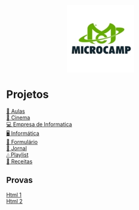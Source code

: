 <p align="center">
  <img src="./mc.png">
</p>

<h1>Projetos</h1>

[📓 Aulas](https://github.com/Ellen172/MC-Aulas) <br/>
[🍿 Cinema](https://github.com/Ellen172/Cinema) <br/>
[💻 Empresa de Informatica](https://github.com/Ellen172/MC-Empresa-Informatica) <br/>
[🖥️ Informática](https://github.com/Ellen172/MC-Informatica) <br/>
[📄 Formulário](https://github.com/Ellen172/MC-Formulario) <br/>
[📰 Jornal](https://github.com/Ellen172/MC-Jornal) <br/>
[🎶 Playlist](https://github.com/Ellen172/MC-Playlist) <br/>
[🥣 Receitas](https://github.com/Ellen172/MC-Receitas) 

## Provas
[Html 1](https://github.com/Ellen172/MC-Html-Prova1) <br/>
[Html 2](https://github.com/Ellen172/MC-Html-Prova2) 

